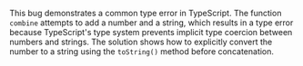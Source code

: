 This bug demonstrates a common type error in TypeScript. The function `combine` attempts to add a number and a string, which results in a type error because TypeScript's type system prevents implicit type coercion between numbers and strings.  The solution shows how to explicitly convert the number to a string using the `toString()` method before concatenation.